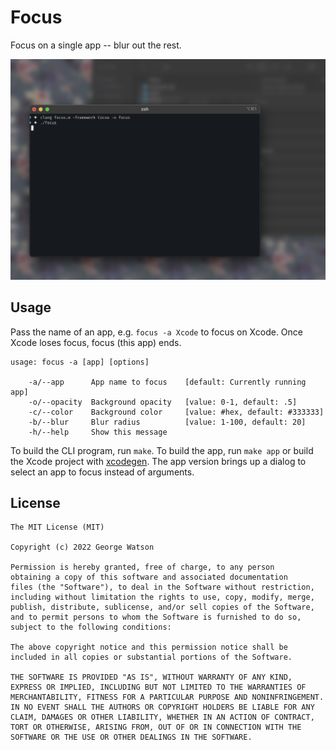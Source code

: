 # Focus

Focus on a single app -- blur out the rest. 

<p align="center">
  <img src="https://raw.githubusercontent.com/takeiteasy/Focus/master/screenshot.png">
</p>

## Usage

Pass the name of an app, e.g. ```focus -a Xcode``` to focus on Xcode. Once Xcode loses focus, focus (this app) ends.

```
usage: focus -a [app] [options]

    -a/--app      App name to focus    [default: Currently running app]
    -o/--opacity  Background opacity   [value: 0-1, default: .5]
    -c/--color    Background color     [value: #hex, default: #333333]
    -b/--blur     Blur radius          [value: 1-100, default: 20]
    -h/--help     Show this message
```

To build the CLI program, run ```make```. To build the app, run ```make app``` or build the Xcode project with [xcodegen](https://github.com/yonaskolb/XcodeGen). The app version brings up a dialog to select an app to focus instead of arguments.

## License
```
The MIT License (MIT)

Copyright (c) 2022 George Watson

Permission is hereby granted, free of charge, to any person
obtaining a copy of this software and associated documentation
files (the "Software"), to deal in the Software without restriction,
including without limitation the rights to use, copy, modify, merge,
publish, distribute, sublicense, and/or sell copies of the Software,
and to permit persons to whom the Software is furnished to do so,
subject to the following conditions:

The above copyright notice and this permission notice shall be
included in all copies or substantial portions of the Software.

THE SOFTWARE IS PROVIDED "AS IS", WITHOUT WARRANTY OF ANY KIND,
EXPRESS OR IMPLIED, INCLUDING BUT NOT LIMITED TO THE WARRANTIES OF
MERCHANTABILITY, FITNESS FOR A PARTICULAR PURPOSE AND NONINFRINGEMENT.
IN NO EVENT SHALL THE AUTHORS OR COPYRIGHT HOLDERS BE LIABLE FOR ANY
CLAIM, DAMAGES OR OTHER LIABILITY, WHETHER IN AN ACTION OF CONTRACT,
TORT OR OTHERWISE, ARISING FROM, OUT OF OR IN CONNECTION WITH THE
SOFTWARE OR THE USE OR OTHER DEALINGS IN THE SOFTWARE.
```
